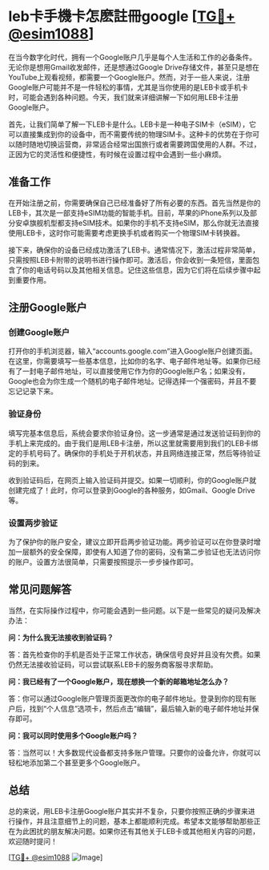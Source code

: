 # leb卡手機卡怎麽註冊google [[TG💪+ @esim1088](https://t.me/s/esim1088)]

在当今数字化时代，拥有一个Google账户几乎是每个人生活和工作的必备条件。无论你是想用Gmail收发邮件，还是想通过Google Drive存储文件，甚至只是想在YouTube上观看视频，都需要一个Google账户。然而，对于一些人来说，注册Google账户可能并不是一件轻松的事情，尤其是当你使用的是LEB卡或手机卡时，可能会遇到各种问题。今天，我们就来详细讲解一下如何用LEB卡注册Google账户。

首先，让我们简单了解一下LEB卡是什么。LEB卡是一种电子SIM卡（eSIM），它可以直接集成到你的设备中，而不需要传统的物理SIM卡。这种卡的优势在于你可以随时随地切换运营商，非常适合经常出国旅行或者需要跨国使用的人群。不过，正因为它的灵活性和便捷性，有时候在设置过程中会遇到一些小麻烦。

## 准备工作

在开始注册之前，你需要确保自己已经准备好了所有必要的东西。首先当然是你的LEB卡，其次是一部支持eSIM功能的智能手机。目前，苹果的iPhone系列以及部分安卓旗舰机型都支持eSIM技术。如果你的手机不支持eSIM，那么你就无法直接使用LEB卡，这时你可能需要考虑更换手机或者购买一个物理SIM卡转换器。

接下来，确保你的设备已经成功激活了LEB卡。通常情况下，激活过程非常简单，只需按照LEB卡附带的说明书进行操作即可。激活后，你会收到一条短信，里面包含了你的电话号码以及其他相关信息。记住这些信息，因为它们将在后续步骤中起到重要作用。

## 注册Google账户

### 创建Google账户

打开你的手机浏览器，输入“accounts.google.com”进入Google账户创建页面。在这里，你需要填写一些基本信息，比如你的名字、电子邮件地址等。如果你已经有了一封电子邮件地址，可以直接使用它作为你的Google账户名；如果没有，Google也会为你生成一个随机的电子邮件地址。记得选择一个强密码，并且不要忘记记录下来。

### 验证身份

填写完基本信息后，系统会要求你验证身份。这一步通常是通过发送验证码到你的手机上来完成的。由于我们是用LEB卡注册，所以这里就需要用到我们的LEB卡绑定的手机号码了。确保你的手机处于开机状态，并且网络连接正常，然后等待验证码的到来。

收到验证码后，在网页上输入验证码并提交。如果一切顺利，你的Google账户就创建完成了！此时，你可以登录到Google的各种服务，如Gmail、Google Drive等。

### 设置两步验证

为了保护你的账户安全，建议立即开启两步验证功能。两步验证可以在你登录时增加一层额外的安全保障，即使有人知道了你的密码，没有第二步验证也无法访问你的账户。设置方法很简单，只需要按照提示一步步操作即可。

## 常见问题解答

当然，在实际操作过程中，你可能会遇到一些问题。以下是一些常见的疑问及解决办法：

**问：为什么我无法接收到验证码？**

答：首先检查你的手机是否处于正常工作状态，确保信号良好并且没有欠费。如果仍然无法接收验证码，可以尝试联系LEB卡的服务商客服寻求帮助。

**问：我已经有了一个Google账户，现在想换一个新的邮箱地址怎么办？**

答：你可以通过Google账户管理页面更改你的电子邮件地址。登录到你的现有账户后，找到“个人信息”选项卡，然后点击“编辑”，最后输入新的电子邮件地址并保存即可。

**问：我可以同时使用多个Google账户吗？**

答：当然可以！大多数现代设备都支持多账户管理。只要你的设备允许，你就可以轻松地添加第二个甚至更多个Google账户。

## 总结

总的来说，用LEB卡注册Google账户其实并不复杂，只要你按照正确的步骤来进行操作，并且注意细节上的问题，基本上都能顺利完成。希望本文能够帮助那些正在为此困扰的朋友解决问题。如果你还有其他关于LEB卡或其他相关内容的问题，欢迎随时提问！

[[TG💪+ @esim1088](https://t.me/s/esim1088) ![Image](https://i.postimg.cc/4NQfJmqS/Snipaste-2025-05-13-00-14-12.png)]